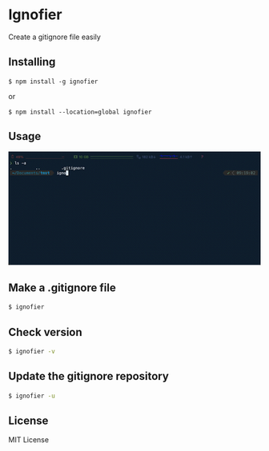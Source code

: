 # Ignofier

Create a gitignore file easily

## Installing

```
$ npm install -g ignofier
```

or

```
$ npm install --location=global ignofier
```

## Usage

![Gif Image](https://raw.githubusercontent.com/sujang958/ignofier/main/using.gif)

## Make a .gitignore file

```sh
$ ignofier
```

## Check version

```sh
$ ignofier -v
```

## Update the gitignore repository

```sh
$ ignofier -u
```

## License

MIT License
